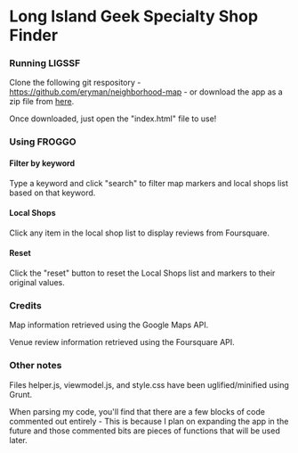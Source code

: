 # Long Island Geek Specialty Shop Finder

### Running LIGSSF

Clone the following git respository - https://github.com/eryman/neighborhood-map - or download the app as a zip file from [here](https://github.com/eryman/neighborhood-map/archive/master.zip).

Once downloaded, just open the "index.html" file to use!

### Using FROGGO 

#### Filter by keyword

Type a keyword and click "search" to filter map markers and local shops list based on that keyword.

#### Local Shops

Click any item in the local shop list to display reviews from Foursquare.

#### Reset

Click the "reset" button to reset the Local Shops list and markers to their original values.

### Credits

Map information retrieved using the Google Maps API.

Venue review information retrieved using the Foursquare API.

### Other notes

Files helper.js, viewmodel.js, and style.css have been uglified/minified using Grunt.

When parsing my code, you'll find that there are a few blocks of code commented out entirely - This is because I plan on expanding the app in the future and those commented bits are pieces of functions that will be used later.